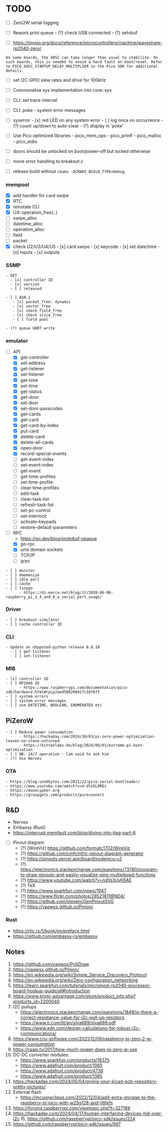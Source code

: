 # TODO

- [ ] Zero2W serial logging
- [ ] Rework print queue
      - (?) check USB connected
      - (?) setvbuf

- [ ] https://tinygo.org/docs/reference/microcontrollers/machine/waveshare-rp2040-zero/
```
On some boards, the XOSC can take longer than usual to stabilize. On such boards, this is needed to avoid a hard fault on boot/reset. Refer to PICO_XOSC_STARTUP_DELAY_MULTIPLIER in the Pico SDK for additional details.
``` 

- [ ] set I2C GPIO slew rates and drive for 100kHz
- [ ] Commonalise sys implementation into core::sys
- [ ] CLI: set trace interval
- [ ] CLI: poke
      - system error messages

- [ ] syserror
      - [x] red LED on any system error 
      - [ ] log once on occurrence
      - (?) count up/down to auto-clear
      - (?) display in 'poke'

- [ ] Use Pico optimized libraries
      - pico_mem_ops
      - pico_printf
      - pico_malloc
      - pico_stdio

- [ ] doors should be unlocked on boot/power-off but locked otherwise
- [ ] move error handling to breakout.c
- [ ] release build without `cmake -DCMAKE_BUILD_TYPE=Debug`

### mempool
- [x] add handler for card swipe
- [x] RTC
- [x] reinstate CLI
- [x] U4::operation_free(..)
- [ ] swipe_alloc
- [ ] datetime_alloc
- [ ] operation_alloc
- [ ] field
- [ ] packet
- [x] check U2/U3/U4/U5
      - [x] card swipe
      - [x] keycode
      - [x] set date/time
      - [x] inputs
      - [x] outputs

### SSMP
    - GET
      - [x] controller ID
      - [x] version
      - [ ] released

    - [ ] ASN.1
       - [x] packet_free: dynamic
       - [x] vector_free
       - [x] check field_free
       - [x] check slice_free
       - [ ] field pool

    - (?) queue UART write
    
### emulator
   - [ ] API
      - [x] get-controller
      - [x] set-address
      - [x] get-listener
      - [x] set-listener
      - [x] get-time
      - [x] set-time
      - [x] get-status
      - [x] get-door
      - [x] set-door
      - [x] set-door-passcodes
      - [x] get-cards
      - [x] get-card
      - [x] get-card-by-index
      - [x] put-card
      - [x] delete-card
      - [x] delete-all-cards
      - [x] open-door
      - [x] record-special-events
      - [ ] get-event-index
      - [ ] set-event-index
      - [ ] get-event
      - [ ] get-time-profiles
      - [ ] set-time-profile
      - [ ] clear-time-profiles
      - [ ] add-task
      - [ ] clear-task-list
      - [ ] refresh-task-list
      - [ ] set-pc-control
      - [ ] set-interlock
      - [ ] activate-keypads
      - [ ] restore-default-parameters

   - [ ] RPC
      - https://go.dev/blog/protobuf-opaque
      - [x] go-rpc
      - [x] unix domain sockets
      - [ ] TCP/IP
      - [ ] grpc

    - [ ] monitor
    - [ ] daemonize
    - [ ] idle poll
    - [ ] cache
    - [ ] tinygo
          - https://di-marco.net/blog/it/2020-06-06-raspberry_pi_3_4_and_0_w_serial_port_usage/

### Driver
    - [ ] breakout-simulator
    - [ ] cache controller ID

### CLI
    - Update on uhppoted-python release 0.8.10
      - [ ] get-listener
      - [ ] set-listener

### MIB
    - [x] controller ID
    - [ ] RP2040 ID
          - https://www.raspberrypi.com/documentation/pico-sdk/hardware.html#rpip2aed586200427c10f67f
    - [ ] system errors
    - [ ] system error messages
    - [ ] use DATETIME, BOOLEAN, ENUMERATED etc

## PiZeroW
    - [ ] Reduce power consumption
          - https://hackaday.com/2024/10/03/pi-zero-power-optimization-leaves-no-stone-unturned
          - https://kittenlabs.de/blog/2024/09/01/extreme-pi-boot-optimization
    - [ ] NB: 24/7 operation - Cam said to ask him
    - (?) Use Nerves

### OTA
    - https://blog.usedbytes.com/2021/12/pico-serial-bootloader/
    - https://www.youtube.com/watch?v=4-dle5L9REs
    - https://monocypher.org
    - https://groupgets.com/products/pureconnect

## R&D
- Nerves
- Embassy (Rust)
- https://interrupt.memfault.com/blog/diving-into-jtag-part-6
- [ ] Pinout diagram
     - (?) [WireViz] https://github.com/formatc1702/WireViz
     - (?) https://github.com/cmfcmf/ic-pinout-diagram-generator
     - (?) https://pinouts.vercel.app/board/nodemcu-v2
     - (?) https://electronics.stackexchange.com/questions/73780/program-to-draw-pinouts-and-easily-visualize-pins-multiplexed-functions
     - (?) https://www.youtube.com/watch?v=ndVs1UvK6AE
     - (?) TeX
     - (?) https://www.sparkfun.com/news/1947
     - (?) https://www.flickr.com/photos/28521811@N04/
     - (?) https://github.com/stevenj/GenPinoutSVG
     - (?) https://yaqwsx.github.io/Pinion/

### Rust
- https://rtic.rs/1/book/en/preface.html
- https://github.com/embassy-rs/embassy

## Notes
1. https://github.com/yaqwsx/PcbDraw
2. https://yaqwsx.github.io/Pinion/
3. https://en.wikipedia.org/wiki/Simple_Service_Discovery_Protocol
4. https://en.wikipedia.org/wiki/Zero-configuration_networking
5. https://learn.sparkfun.com/tutorials/micromod-rp2040-processor-board-hookup-guide/all#introduction
6. https://www.proto-advantage.com/store/product_info.php?products_id=2200040
7. I2C pullups
      - https://electronics.stackexchange.com/questions/1849/is-there-a-correct-resistance-value-for-i2c-pull-up-resistors
      - https://www.ti.com/lit/an/slva689/slva689.pdf
      - https://www.edn.com/design-calculations-for-robust-i2c-communications/
8. https://www.cnx-software.com/2021/12/09/raspberry-pi-zero-2-w-power-consumption
9. https://raspi.tv/2017/how-much-power-does-pi-zero-w-use
10. DC-DC converter modules:
    - https://www.sparkfun.com/products/18375
    - https://www.adafruit.com/product/1065
    - https://www.adafruit.com/product/4739
    - https://www.adafruit.com/product/1385
11. https://hackaday.com/2024/05/04/giving-your-kicad-pcb-repository-pretty-pictures/
12. External flash
    - https://mcuoneclipse.com/2022/12/04/add-extra-storage-to-the-raspberry-pi-pico-with-w25q128-and-littlefs
13. https://forums.raspberrypi.com/viewtopic.php?t=327189
14. https://hackaday.com/2024/04/17/human-interfacing-devices-hid-over-i2c
15, https://github.com/raspberrypi/pico-sdk/issues/224
16. https://github.com/raspberrypi/pico-sdk/issues/997
